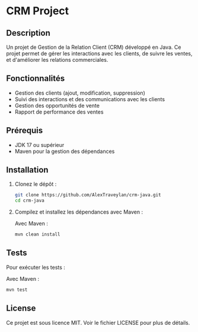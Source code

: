 # CRM Project

## Description
Un projet de Gestion de la Relation Client (CRM) développé en Java. Ce projet permet de gérer les interactions avec les clients, de suivre les ventes, et d'améliorer les relations commerciales.

## Fonctionnalités
- Gestion des clients (ajout, modification, suppression)
- Suivi des interactions et des communications avec les clients
- Gestion des opportunités de vente
- Rapport de performance des ventes

## Prérequis
- JDK 17 ou supérieur
- Maven pour la gestion des dépendances

## Installation

1. Clonez le dépôt :
   ```sh
   git clone https://github.com/AlexTraveylan/crm-java.git
   cd crm-java
   ```

2. Compilez et installez les dépendances avec Maven :

   Avec Maven :
   ```sh
   mvn clean install
   ```

## Tests
Pour exécuter les tests :

Avec Maven :
```sh
mvn test
```

## License
Ce projet est sous licence MIT. Voir le fichier LICENSE pour plus de détails.